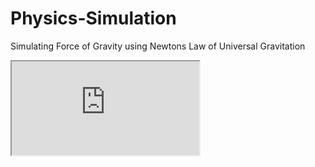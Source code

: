 # Physics-Simulation
Simulating Force of Gravity using Newtons Law of Universal Gravitation
<iframe src="http://blaisedurkin.com/Projects/GravitySim.html" title="Gravity"></iframe>
